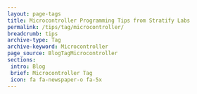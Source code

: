 ```yaml
---
layout: page-tags
title: Microcontroller Programming Tips from Stratify Labs
permalink: /tips/tag/microcontroller/
breadcrumb: tips
archive-type: Tag
archive-keyword: Microcontroller
page_source: BlogTagMicrocontroller
sections:
 intro: Blog
 brief: Microcontroller Tag
 icon: fa fa-newspaper-o fa-5x
---
```

